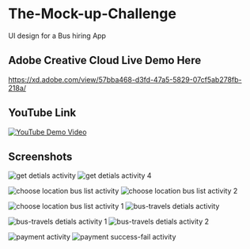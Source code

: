 # The-Mock-up-Challenge
UI design for a Bus hiring App

Adobe Creative Cloud Live Demo Here
-
https://xd.adobe.com/view/57bba468-d3fd-47a5-5829-07cf5ab278fb-218a/

YouTube Link
-
[![YouTube Demo Video](https://img.youtube.com/vi/6vD4h3Np1iI/0.jpg)](https://www.youtube.com/watch?v=6vD4h3Np1iI)

Screenshots
-
![get detials activity](https://user-images.githubusercontent.com/20029287/43042845-4ab48e4c-8da4-11e8-8f20-1d617b59e5d2.jpg)
![get detials activity 4](https://user-images.githubusercontent.com/20029287/43042854-6f18e9fe-8da4-11e8-8111-4968a5c7ffcc.jpg)

![choose location bus list activity](https://user-images.githubusercontent.com/20029287/43042863-a5306e2c-8da4-11e8-8d68-e590477fae9f.jpg)
![choose location bus list activity 2](https://user-images.githubusercontent.com/20029287/43042868-b1f48846-8da4-11e8-8a0a-654d6416a8c3.jpg)

![choose location bus list activity 1](https://user-images.githubusercontent.com/20029287/43042874-c1330ae4-8da4-11e8-9821-c6b4e67b827c.jpg)
![bus-travels detials activity](https://user-images.githubusercontent.com/20029287/43042876-cef20cca-8da4-11e8-9241-49048a15438c.jpg)

![bus-travels detials activity 1](https://user-images.githubusercontent.com/20029287/43042877-d9b66340-8da4-11e8-8d42-cb93867ec7fb.jpg)
![bus-travels detials activity 2](https://user-images.githubusercontent.com/20029287/43042879-e207af9a-8da4-11e8-97c8-3c2f633a51bc.jpg)

![payment activity](https://user-images.githubusercontent.com/20029287/43042882-f03c70d2-8da4-11e8-800e-3ce33ad77591.jpg)
![payment success-fail activity](https://user-images.githubusercontent.com/20029287/43042883-f8c7bc3e-8da4-11e8-8461-bc983a17bc43.jpg)
